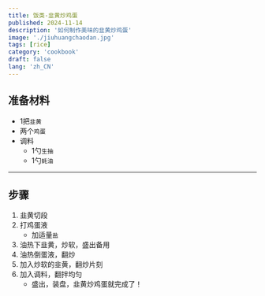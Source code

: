 ```yaml
---
title: 饭类-韭黄炒鸡蛋
published: 2024-11-14
description: '如何制作美味的韭黄炒鸡蛋'
image: './jiuhuangchaodan.jpg'
tags: [rice]
category: 'cookbook'
draft: false
lang: 'zh_CN'
---
```


## 准备材料  
- 1把`韭黄`  
- 两个`鸡蛋`  
- 调料  
    - 1勺`生抽`  
    - 1勺`蚝油`   

***********

## 步骤  
1. 韭黄切段  
2. 打鸡蛋液   
    - 加适量`盐`  
3. 油热下韭黄，炒软，盛出备用  
4. 油热倒蛋液，翻炒  
5. 加入炒软的韭黄，翻炒片刻  
6. 加入调料，翻拌均匀  
    - 盛出，装盘，韭黄炒鸡蛋就完成了！  
